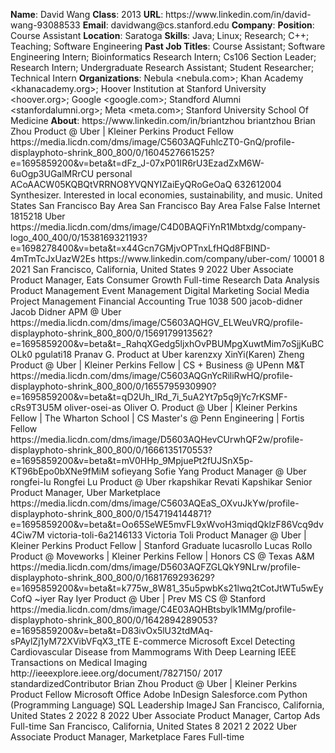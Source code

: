 **Name**: David Wang
**Class**: 2013
**URL**: https://www\.linkedin\.com/in/david\-wang\-93088533
**Email**: davidwang@cs\.stanford\.edu
**Company**: 
**Position**: Course Assistant
**Location**: Saratoga
**Skills**: Java; Linux; Research; C\+\+; Teaching; Software Engineering
**Past Job Titles**: Course Assistant; Software Engineering Intern; Bioinformatics Research Intern; Cs106 Section Leader; Research Intern; Undergraduate Research Assistant; Student Researcher; Technical Intern
**Organizations**: Nebula <nebula\.com>; Khan Academy <khanacademy\.org>; Hoover Institution at Stanford University <hoover\.org>; Google <google\.com>; Standford Alumni <stanfordalumni\.org>; Meta <meta\.com>; Stanford University School Of Medicine
**About**: https://www\.linkedin\.com/in/briantzhou briantzhou Brian Zhou Product @ Uber | Kleiner Perkins Product Fellow https://media\.licdn\.com/dms/image/C5603AQFuhlcZT0\-GnQ/profile\-displayphoto\-shrink\_800\_800/0/1604527661525?e=1695859200&v=beta&t=dFz\_J\-07xP01IR6rU3EzadZxM6W\-6uOgp3UGalMRrCU personal ACoAACW05KQBQtVRRNO8YVQNYIZaiEyQRoGeOaQ 632612004 Synthesizer\. Interested in local economies, sustainability, and music\. United States San Francisco Bay Area San Francisco Bay Area False False Internet 1815218 Uber https://media\.licdn\.com/dms/image/C4D0BAQFiYnR1Mbtxdg/company\-logo\_400\_400/0/1538169321193?e=1698278400&v=beta&t=x44Gcn7GMjvOPTnxLfHQd8FBIND\-4mTmTcJxUazW2Es https://www\.linkedin\.com/company/uber\-com/ 10001 8 2021 San Francisco, California, United States 9 2022 Uber Associate Product Manager, Eats Consumer Growth Full\-time Research Data Analysis Product Management Event Management Digital Marketing Social Media Project Management Financial Accounting True 1038 500 jacob\-didner Jacob Didner APM @ Uber https://media\.licdn\.com/dms/image/C5603AQHGV\_ELWeuVRQ/profile\-displayphoto\-shrink\_800\_800/0/1569179913562?e=1695859200&v=beta&t=\_RahqXGedg5ljxhOvPBUMpgXuwtMim7oSjjKuBCOLk0 pgulati18 Pranav G\. Product at Uber karenzxy XinYi\(Karen\) Zheng Product @ Uber | Kleiner Perkins Fellow | CS \+ Business @ UPenn M&T https://media\.licdn\.com/dms/image/C5603AQGnYcRiliRwHQ/profile\-displayphoto\-shrink\_800\_800/0/1655795930990?e=1695859200&v=beta&t=qD2Uh\_IRd\_7i\_5uA2Yt7p5q9jYc7rKSMF\-cRs9T3U5M oliver\-osei\-as Oliver O\. Product @ Uber | Kleiner Perkins Fellow | The Wharton School | CS Master's @ Penn Engineering | Fortis Fellow https://media\.licdn\.com/dms/image/D5603AQHevCUrwhQF2w/profile\-displayphoto\-shrink\_800\_800/0/1666135170553?e=1695859200&v=beta&t=mV0HHp\_9MpjuePt2fUJSnX5p\-KT96bEpo0bXNe9fMiM sofieyang Sofie Yang Product Manager @ Uber rongfei\-lu Rongfei Lu Product @ Uber rkapshikar Revati Kapshikar Senior Product Manager, Uber Marketplace https://media\.licdn\.com/dms/image/C5603AQEaS\_OXvuJkYw/profile\-displayphoto\-shrink\_800\_800/0/1547194144871?e=1695859200&v=beta&t=Oo65SeWE5mvFL9xWvoH3miqdQklzF86Vcq9dv4Ciw7M victoria\-toli\-6a2146133 Victoria Toli Product Manager @ Uber | Kleiner Perkins Product Fellow | Stanford Graduate lucasrollo Lucas Rollo Product @ Moveworks | Kleiner Perkins Fellow | Honors CS @ Texas A&M https://media\.licdn\.com/dms/image/D5603AQFZGLQkY9NLrw/profile\-displayphoto\-shrink\_800\_800/0/1681769293629?e=1695859200&v=beta&t=k775w\_8W81\_35u5pwbKs21lwq2tCotJtWTu5wEyCofQ ~iyer Ray Iyer Product @ Uber | Prev MS CS @ Stanford https://media\.licdn\.com/dms/image/C4E03AQHBtsbylk1MMg/profile\-displayphoto\-shrink\_800\_800/0/1642894289053?e=1695859200&v=beta&t=D83ivOx5lU32tdMAq\-sPAylZj1yM72XVibVFqX3\_tTE E\-commerce Microsoft Excel Detecting Cardiovascular Disease from Mammograms With Deep Learning IEEE Transactions on Medical Imaging http://ieeexplore\.ieee\.org/document/7827150/ 2017 standardizedContributor Brian Zhou Product @ Uber | Kleiner Perkins Product Fellow Microsoft Office Adobe InDesign Salesforce\.com Python \(Programming Language\) SQL Leadership ImageJ San Francisco, California, United States 2 2022 8 2022 Uber Associate Product Manager, Cartop Ads Full\-time San Francisco, California, United States 8 2021 2 2022 Uber Associate Product Manager, Marketplace Fares Full\-time
